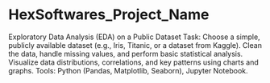 # HexSoftwares_Project_Name
Exploratory Data Analysis (EDA) on a Public Dataset
Task:
Choose a simple, publicly available dataset (e.g., Iris, Titanic, or a dataset
from Kaggle).
Clean the data, handle missing values, and perform basic statistical analysis.
Visualize data distributions, correlations, and key patterns using charts
and graphs.
Tools: Python (Pandas, Matplotlib, Seaborn), Jupyter Notebook.
